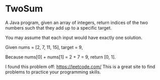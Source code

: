 # TwoSum

A Java program, given an array of integers, return indices of the two numbers such that they add up to a specific target.

You may assume that each input would have exactly one solution.

Given nums = [2, 7, 11, 15], target = 9,

Because nums[0] + nums[1] = 2 + 7 = 9,
return [0, 1].

I found this problem off: https://leetcode.com/
This is a great site to find problems to practice your programming skills.
